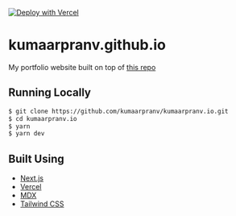 [![Deploy with Vercel](https://vercel.com/button)](https://vercel.com/new/git/external?repository-url=https%3A%2F%2Fgithub.com%2Fleerob%2Fleerob.io)

# kumaarpranv.github.io

My portfolio website built on top of [this repo](https://github.com/leerob/leerob.io.git)
## Running Locally

```bash
$ git clone https://github.com/kumaarpranv/kumaarpranv.io.git
$ cd kumaarpranv.io
$ yarn
$ yarn dev
```

## Built Using

- [Next.js](https://nextjs.org/)
- [Vercel](https://vercel.com)
- [MDX](https://github.com/mdx-js/mdx)
- [Tailwind CSS](https://tailwindcss.com/)
